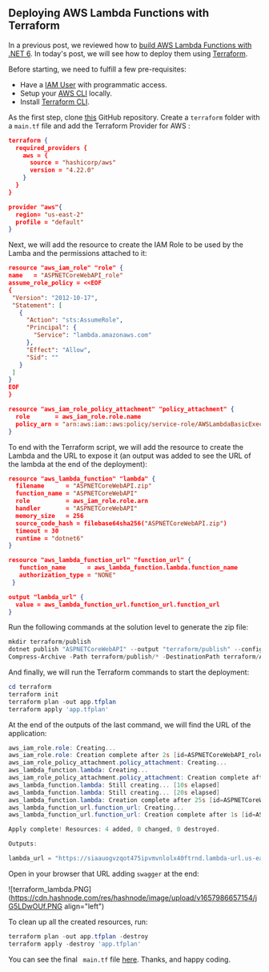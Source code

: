 ## Deploying AWS Lambda Functions with Terraform

In a previous post, we reviewed how to [build AWS Lambda Functions with .NET 6](https://blog.raulnq.com/building-aws-lambda-functions-with-net-6). In today's post, we will see how to deploy them using [Terraform](https://blog.raulnq.com/terraform-resources-variables-outputs-and-locals).

Before starting, we need to fulfill a few pre-requisites:

- Have a [IAM User](https://docs.aws.amazon.com/IAM/latest/UserGuide/id_users_create.html#id_users_create_console) with programmatic access.
- Setup your [AWS CLI](https://docs.aws.amazon.com/cli/latest/userguide/cli-configure-quickstart.html#cli-configure-quickstart-creds) locally.
- Install [Terraform CLI](https://learn.hashicorp.com/tutorials/terraform/install-cli).

As the first step, clone [this](https://github.com/raulnq/aws-lambda-sandbox) GitHub repository. Create a `terraform` folder with a `main.tf` file and add the Terraform Provider for AWS :

```json
terraform {
  required_providers {
    aws = {
      source = "hashicorp/aws"
      version = "4.22.0"
    }
  }
}

provider "aws"{
  region= "us-east-2"
  profile = "default"
}
``` 

Next, we will add the resource to create the IAM Role to be used by the Lamba and the permissions attached to it:

```json
resource "aws_iam_role" "role" {
name   = "ASPNETCoreWebAPI_role"
assume_role_policy = <<EOF
{
 "Version": "2012-10-17",
 "Statement": [
   {
     "Action": "sts:AssumeRole",
     "Principal": {
       "Service": "lambda.amazonaws.com"
     },
     "Effect": "Allow",
     "Sid": ""
   }
 ]
}
EOF
}

resource "aws_iam_role_policy_attachment" "policy_attachment" {
  role       = aws_iam_role.role.name
  policy_arn = "arn:aws:iam::aws:policy/service-role/AWSLambdaBasicExecutionRole"
}
``` 

To end with the Terraform script, we will add the resource to create the Lambda and the URL to expose it (an output was added to see the URL of the lambda at the end of the deployment):

```json
resource "aws_lambda_function" "lambda" {
  filename      = "ASPNETCoreWebAPI.zip"
  function_name = "ASPNETCoreWebAPI"
  role          = aws_iam_role.role.arn
  handler       = "ASPNETCoreWebAPI"
  memory_size   = 256
  source_code_hash = filebase64sha256("ASPNETCoreWebAPI.zip")
  timeout = 30
  runtime = "dotnet6"
}

resource "aws_lambda_function_url" "function_url" {
   function_name      = aws_lambda_function.lambda.function_name
   authorization_type = "NONE"
 }

output "lambda_url" {
  value = aws_lambda_function_url.function_url.function_url
}
``` 

Run the following commands at the solution level to generate the zip file:

```powershell
mkdir terraform/publish
dotnet publish "ASPNETCoreWebAPI" --output "terraform/publish" --configuration "Release" --framework "net6.0" /p:GenerateRuntimeConfigurationFiles=true --runtime linux-x64
Compress-Archive -Path terraform/publish/* -DestinationPath terraform/ASPNETCoreWebAPI.zip
``` 

And finally, we will run the Terraform commands to start the deployment:

```powershell
cd terraform
terraform init
terraform plan -out app.tfplan
terraform apply 'app.tfplan'
``` 

At the end of the outputs of the last command, we will find the URL of the application:

```powershell
aws_iam_role.role: Creating...
aws_iam_role.role: Creation complete after 2s [id=ASPNETCoreWebAPI_role]
aws_iam_role_policy_attachment.policy_attachment: Creating...
aws_lambda_function.lambda: Creating...
aws_iam_role_policy_attachment.policy_attachment: Creation complete after 0s [id=ASPNETCoreWebAPI_role-20220716154419988700000001]
aws_lambda_function.lambda: Still creating... [10s elapsed]
aws_lambda_function.lambda: Still creating... [20s elapsed]
aws_lambda_function.lambda: Creation complete after 25s [id=ASPNETCoreWebAPI]
aws_lambda_function_url.function_url: Creating...
aws_lambda_function_url.function_url: Creation complete after 1s [id=ASPNETCoreWebAPI]

Apply complete! Resources: 4 added, 0 changed, 0 destroyed.

Outputs:

lambda_url = "https://siaauogvzqot475ipvmvnlolx40ftrnd.lambda-url.us-east-2.on.aws/"
``` 

Open in your browser that URL adding `swagger` at the end:


![terraform_lambda.PNG](https://cdn.hashnode.com/res/hashnode/image/upload/v1657986657154/jG5LDwOUf.PNG align="left")

To clean up all the created resources, run:

```powershell
terraform plan -out app.tfplan -destroy
terraform apply -destroy 'app.tfplan'  
``` 

You can see the final ` main.tf`  file [here](https://github.com/raulnq/aws-lambda-sandbox/blob/terraform/terraform/main.tf). Thanks, and happy coding.






